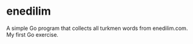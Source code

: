enedilim
========

A simple Go program that collects all turkmen words from enedilim.com.  
My first Go exercise.
